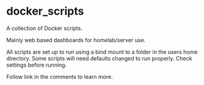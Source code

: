 # docker_scripts
A collection of Docker scripts.

Mainly web based dashboards for homelab/server use.

All scripts are set up to run using a bind mount to a folder in the users home directory.
Some scripts will need defaults changed to run properly. Check settings before running.

Follow link in the comments to learn more.